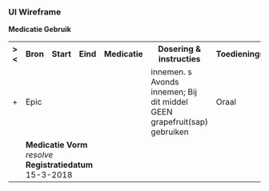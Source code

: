 ### UI Wireframe
<b>Medicatie Gebruik</b>
<table class="grid">
<tbody>
<tr><th>&gt;&lt;</th>
<th>Bron</th>
<th>Start</th>
<th>Eind</th>
<th>Medicatie</th>
<th>Dosering & instructies</th>
<th>Toedieningsweg</th>
</tr>
<tr><td>+</td>
<td>Epic</td>
<td></td>
<td></td>
<td></td>
<td>innemen. s Avonds innemen; Bij dit middel GEEN grapefruit(sap) gebruiken</td>
<td>Oraal</td>
</tr><tr><td></td><td colspan=6>
<b>Medicatie Vorm</b><br/><i>resolve</i><br/>
<b>Registratiedatum</b><br/>15-3-2018<br/>
</td></tr>
</tbody>
</table>
